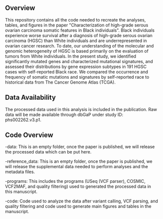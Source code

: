 ## Overview
This repository contains all the code needed to recreate the analyses, tables, and figures in the paper "Characterization of high-grade serous ovarian carcinoma somatic features in Black individuals".  Black individuals experience worse survival after a diagnosis of high-grade serous ovarian carcinoma (HGSC) than White individuals and are underrepresented in ovarian cancer research. To date, our understanding of the molecular and genomic heterogeneity of HGSC is based primarily on the evaluation of tumors from White individuals. In the present study, we identified significantly mutated genes and characterized mutational signatures, and assessed their distributions by gene expression subtypes in 191 HGSC cases with self-reported Black race. We compared the occurrence and frequency of somatic mutations and signatures by self-reported race to historical data from The Cancer Genome Atlas (TCGA).

## Data Availability
The processed data used in this analysis is included in the publication. Raw data will be made available through dbGaP under study ID: phs002262.v3.p1.

## Code Overview
-data: This is an empty folder, once the paper is published, we will release the processed data which can be put here.

-reference_data: This is an empty folder, once the paper is published, we will release the supplemental data needed to perform analyses and the metadata files.

-programs: This includes the programs (USeq (VCF parser), COSMIC, VCF2MAF, and quality filtering) used to generated the processed data in this manuscript.

-code: Code used to analyze the data after variant calling, VCF parsing, and quality filtering and code used to generate main figures and tables in the manuscript.

